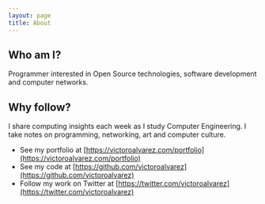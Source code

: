 ```yaml
---
layout: page
title: About
---
```


## Who am I?
Programmer interested in Open Source technologies, software development and computer networks.

## Why follow?
I share computing insights each week as I study Computer Engineering. I take notes on programming, networking, art and computer culture.

* See my portfolio at [https://victoroalvarez.com/portfolio](https://victoroalvarez.com/portfolio)
* See my code at [https://github.com/victoroalvarez](https://github.com/victoroalvarez)
* Follow my work on Twitter at [https://twitter.com/victoroalvarez](https://twitter.com/victoroalvarez)
